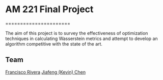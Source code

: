# AM 221 Final Project
======================

The aim of this project is to survey the effectiveness of optimization
techniques in calculating Wasserstein metrics and attempt to develop an
algorithm competitive with the state of the art.

Team
----

[Francisco Rivera](mailto:frivera@college.harvard.edu)
[Jiafeng (Kevin) Chen](mailto:jiafengchen@college.harvard.edu)

